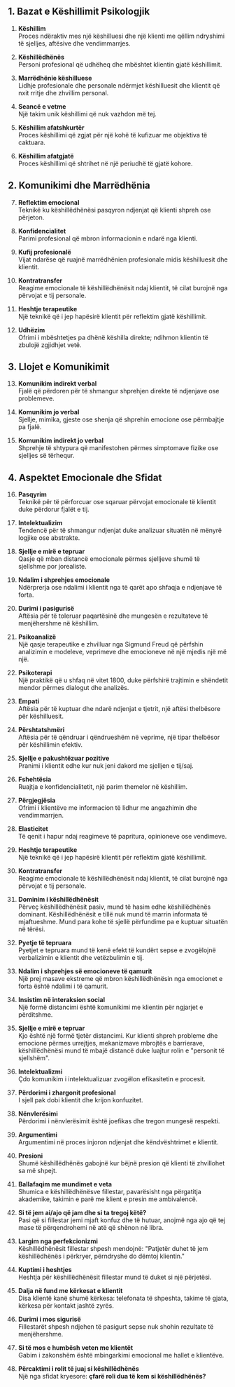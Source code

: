 ## 1. Bazat e Këshillimit Psikologjik

1. **Këshillim**  
Proces ndëraktiv mes një këshilluesi dhe një klienti me qëllim ndryshimi të sjelljes, aftësive dhe vendimmarrjes.

2. **Këshillëdhënës**  
Personi profesional që udhëheq dhe mbështet klientin gjatë këshillimit.

3. **Marrëdhënie këshilluese**  
Lidhje profesionale dhe personale ndërmjet këshilluesit dhe klientit që nxit rritje dhe zhvillim personal.

4. **Seancë e vetme**  
Një takim unik këshillimi që nuk vazhdon më tej.

5. **Këshillim afatshkurtër**  
Proces këshillimi që zgjat për një kohë të kufizuar me objektiva të caktuara.

6. **Këshillim afatgjatë**  
Proces këshillimi që shtrihet në një periudhë të gjatë kohore.

## 2. Komunikimi dhe Marrëdhënia

7. **Reflektim emocional**  
Teknikë ku këshillëdhënësi pasqyron ndjenjat që klienti shpreh ose përjeton.

8. **Konfidencialitet**  
Parimi profesional që mbron informacionin e ndarë nga klienti.

9. **Kufij profesionalë**  
Vijat ndarëse që ruajnë marrëdhënien profesionale midis këshilluesit dhe klientit.

10. **Kontratransfer**  
Reagime emocionale të këshillëdhënësit ndaj klientit, të cilat burojnë nga përvojat e tij personale.

11. **Heshtje terapeutike**  
Një teknikë që i jep hapësirë klientit për reflektim gjatë këshillimit.

12. **Udhëzim**  
Ofrimi i mbështetjes pa dhënë këshilla direkte; ndihmon klientin të zbulojë zgjidhjet vetë.

## 3. Llojet e Komunikimit

13. **Komunikim indirekt verbal**  
Fjalë që përdoren për të shmangur shprehjen direkte të ndjenjave ose problemeve.

14. **Komunikim jo verbal**  
Sjellje, mimika, gjeste ose shenja që shprehin emocione ose përmbajtje pa fjalë.

15. **Komunikim indirekt jo verbal**  
Shprehje të shtypura që manifestohen përmes simptomave fizike ose sjelljes së tërhequr.

## 4. Aspektet Emocionale dhe Sfidat

16. **Pasqyrim**  
Teknikë për të përforcuar ose sqaruar përvojat emocionale të klientit duke përdorur fjalët e tij.

17. **Intelektualizim**  
Tendencë për të shmangur ndjenjat duke analizuar situatën në mënyrë logjike ose abstrakte.

18. **Sjellje e mirë e tepruar**  
Qasje që mban distancë emocionale përmes sjelljeve shumë të sjellshme por jorealiste.

19. **Ndalim i shprehjes emocionale**  
Ndërprerja ose ndalimi i klientit nga të qarët apo shfaqja e ndjenjave të forta.

20. **Durimi i pasigurisë**  
Aftësia për të toleruar paqartësinë dhe mungesën e rezultateve të menjëhershme në këshillim.

21. **Psikoanalizë**  
Një qasje terapeutike e zhvilluar nga Sigmund Freud që përfshin analizimin e modeleve, veprimeve dhe emocioneve në një mjedis një më një.

22. **Psikoterapi**  
Një praktikë që u shfaq në vitet 1800, duke përfshirë trajtimin e shëndetit mendor përmes dialogut dhe analizës.

23. **Empati**  
Aftësia për të kuptuar dhe ndarë ndjenjat e tjetrit, një aftësi thelbësore për këshilluesit.

24. **Përshtatshmëri**  
Aftësia për të qëndruar i qëndrueshëm në veprime, një tipar thelbësor për këshillimin efektiv.

25. **Sjellje e pakushtëzuar pozitive**  
Pranimi i klientit edhe kur nuk jeni dakord me sjelljen e tij/saj.

26. **Fshehtësia**  
Ruajtja e konfidencialitetit, një parim themelor në këshillim.

27. **Përgjegjësia**  
Ofrimi i klientëve me informacion të lidhur me angazhimin dhe vendimmarrjen.

28. **Elasticitet**  
Të qenit i hapur ndaj reagimeve të papritura, opinioneve ose vendimeve.

29. **Heshtje terapeutike**  
Një teknikë që i jep hapësirë klientit për reflektim gjatë këshillimit.

30. **Kontratransfer**  
Reagime emocionale të këshillëdhënësit ndaj klientit, të cilat burojnë nga përvojat e tij personale.

31. **Dominim i këshillëdhënësit**  
Përveç këshillëdhënësit pasiv, mund të hasim edhe këshillëdhënës dominant. Këshillëdhënësit e tillë nuk mund të marrin informata të mjaftueshme. Mund para kohe të sjellë përfundime pa e kuptuar situatën në tërësi.

32. **Pyetje të tepruara**  
Pyetjet e tepruara mund të kenë efekt të kundërt sepse e zvogëlojnë verbalizimin e klientit dhe vetëzbulimin e tij.

33. **Ndalim i shprehjes së emocioneve të qamurit**  
Një prej masave ekstreme që mbron këshillëdhënësin nga emocionet e forta është ndalimi i të qamurit.

34. **Insistim në interaksion social**  
Një formë distancimi është komunikimi me klientin për ngjarjet e përditshme.

35. **Sjellje e mirë e tepruar**  
Kjo është një formë tjetër distancimi. Kur klienti shpreh probleme dhe emocione përmes urrejtjes, mekanizmave mbrojtës e barrierave, këshillëdhënësi mund të mbajë distancë duke luajtur rolin e "personit të sjellshëm".

36. **Intelektualizmi**  
Çdo komunikim i intelektualizuar zvogëlon efikasitetin e procesit.

37. **Përdorimi i zhargonit profesional**  
I sjell pak dobi klientit dhe krijon konfuzitet.

38. **Nënvlerësimi**  
Përdorimi i nënvlerësimit është joefikas dhe tregon mungesë respekti.

39. **Argumentimi**  
Argumentimi në proces injoron ndjenjat dhe këndvështrimet e klientit.

40. **Presioni**  
Shumë këshillëdhënës gabojnë kur bëjnë presion që klienti të zhvillohet sa më shpejt.

41. **Ballafaqim me mundimet e veta**  
Shumica e këshillëdhënësve fillestar, pavarësisht nga përgatitja akademike, takimin e parë me klient e presin me ambivalencë.

42. **Si të jem ai/ajo që jam dhe si ta tregoj këtë?**  
Pasi që si fillestar jemi mjaft konfuz dhe të hutuar, anojmë nga ajo që tej mase të përqendrohemi në atë që shënon në libra.

43. **Largim nga perfekcionizmi**  
Këshillëdhënësit fillestar shpesh mendojnë: "Patjetër duhet të jem këshillëdhënës i përkryer, përndryshe do dëmtoj klientin."

44. **Kuptimi i heshtjes**  
Heshtja për këshillëdhënësit fillestar mund të duket si një përjetësi.

45. **Dalja në fund me kërkesat e klientit**  
Disa klientë kanë shumë kërkesa: telefonata të shpeshta, takime të gjata, kërkesa për kontakt jashtë zyrës.

46. **Durimi i mos sigurisë**  
Fillestarët shpesh ndjehen të pasigurt sepse nuk shohin rezultate të menjëhershme.

47. **Si të mos e humbësh veten me klientët**  
Gabim i zakonshëm është mbingarkimi emocional me hallet e klientëve.

48. **Përcaktimi i rolit të juaj si këshillëdhënës**  
Një nga sfidat kryesore: **çfarë roli dua të kem si këshillëdhënës?**

